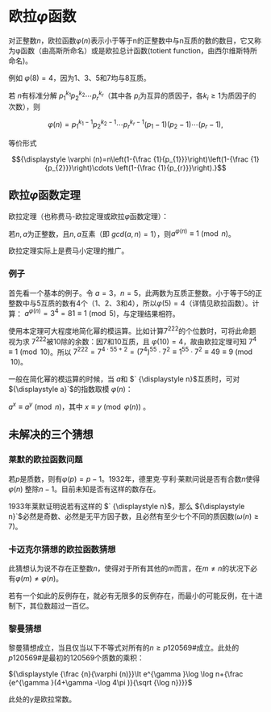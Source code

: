 # 欧拉$`φ`$函数

对正整数$`n`$，欧拉函数$`{\displaystyle \varphi (n)}`$表示小于等于n的正整数中与n互质的数的数目，它又称为φ函数（由高斯所命名）或是欧拉总计函数(totient function，由西尔维斯特所命名)。

例如 ${\displaystyle \varphi \left(8\right)=4}$，因为1、3、5和7均与8互质。

若 ${\displaystyle n}$有标准分解 ${\displaystyle p_{1}^{k_{1}}p_{2}^{k_{2}}\cdots p_{r}^{k_{r}}}$（其中各 ${\displaystyle p_{i}}$为互异的质因子，各$`{\displaystyle k_{i}\geq 1}`$为质因子的次数），则

```math
{\displaystyle \varphi (n)=p_{1}^{k_{1}-1}p_{2}^{k_{2}-1}\cdots p_{r}^{k_{r}-1}(p_{1}-1)(p_{2}-1)\cdots (p_{r}-1),}
```

等价形式

``` math
{\displaystyle \varphi (n)=n\left(1-{\frac {1}{p_{1}}}\right)\left(1-{\frac {1}{p_{2}}}\right)\cdots \left(1-{\frac {1}{p_{r}}}\right).}
```

## 欧拉$`φ`$函数定理

欧拉定理（也称费马-欧拉定理或欧拉$`{\displaystyle {\varphi }}`$函数定理）：

若$` n , a`$为正整数，且$` n , a `$互素（即 $`gcd(a,n) = 1`$），则$`{\displaystyle a^{\varphi (n)}\equiv 1{\pmod {n}}}`$。

欧拉定理实际上是费马小定理的推广。

### 例子

首先看一个基本的例子。令 $` {\displaystyle a=3}，{\displaystyle n=5}`$，此两数为互质正整数。小于等于5的正整数中与5互质的数有4个（1、2、3和4），所以$`{\displaystyle \varphi (5)=4}`$（详情见欧拉函数）。计算： $`{\displaystyle a^{\varphi (n)}=3^{4}=81\equiv 1{\pmod {5}}}`$，与定理结果相符。

使用本定理可大程度地简化幂的模运算。比如计算$`{\displaystyle 7^{222}}`$的个位数时，可将此命题视为求 $` {\displaystyle 7^{222}}`$被10除的余数：因7和10互质，且 $` {\displaystyle \varphi (10)=4}`$，故由欧拉定理可知 ${\displaystyle 7^{4}\equiv 1{\pmod {10}}}$。所以 ${\displaystyle 7^{222}=7^{4\cdot 55+2}=(7^{4})^{55}\cdot 7^{2}\equiv 1^{55}\cdot 7^{2}\equiv 49\equiv 9{\pmod {10}}}$。

一般在简化幂的模运算的时候，当 $`{\displaystyle a}`$和 $` {\displaystyle n}$互质时，可对 ${\displaystyle a}`$的指数取模 $`{\displaystyle \varphi (n)}`$：

${\displaystyle a^{x}\equiv a^{y}{\pmod {n}}}$，其中 ${\displaystyle x\equiv y{\pmod {\varphi (n)}}}$ 。

## 未解决的三个猜想

### 莱默的欧拉函数问题

若$`p`$是质数，则有$`φ(p) = p − 1`$。1932年，德里克·亨利·莱默问说是否有合数$`n`$使得$`φ(n)`$ 整除$`n − 1`$。目前未知是否有这样的数存在。

1933年莱默证明说若有这样的 $` {\displaystyle n}$，那么 ${\displaystyle n}`$必然是奇数、必然是无平方因子数，且必然有至少七个不同的质因数$`({\displaystyle \omega (n)\geq 7})`$。

### 卡迈克尔猜想的欧拉函数猜想

此猜想认为说不存在正整数$`n`$，使得对于所有其他的$`m`$而言，在$`m ≠ n`$的状况下必有$`φ(m) ≠ φ(n)`$。

若有一个如此的反例存在，就必有无限多的反例存在，而最小的可能反例，在十进制下，其位数超过一百亿。

### 黎曼猜想

黎曼猜想成立，当且仅当以下不等式对所有的$`n ≥ p120569\#`$成立。此处的$`p120569\#`$是最初的120569个质数的乘积：

${\displaystyle {\frac {n}{\varphi (n)}}\lt e^{\gamma }\log \log n+{\frac {e^{\gamma }(4+\gamma -\log 4\pi )}{\sqrt {\log n}}}}$

此处的$`γ`$是欧拉常数。
